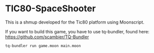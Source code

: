# TIC80-SpaceShooter

This is a shmup developed for the Tic80 platform using Moonscript. 

If you want to build this game, you have to use tq-bundler, found here: https://github.com/scambier/TQ-Bundler

`tq-bundler run game.moon main.moon`
